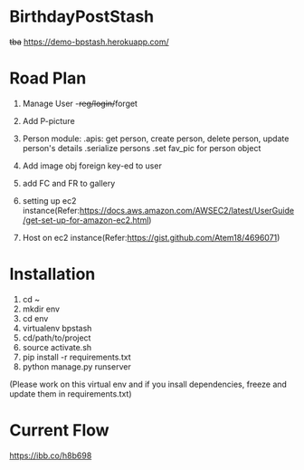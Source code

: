 # BirthdayPostStash
~~tba~~
https://demo-bpstash.herokuapp.com/

Road Plan
=========

1. Manage User -~~reg/login/~~forget
2. Add P-picture
3. Person module:
        .apis: get person, create person, delete person, update person's details
        .serialize persons
        .set fav_pic for person object
        
3. Add image obj foreign key-ed to user
4. add FC and FR to gallery
5. setting up ec2 instance(Refer:https://docs.aws.amazon.com/AWSEC2/latest/UserGuide/get-set-up-for-amazon-ec2.html)
6. Host on ec2 instance(Refer:https://gist.github.com/Atem18/4696071)


Installation
==============

1. cd ~
2. mkdir env
3. cd env
4. virtualenv bpstash
5. cd/path/to/project
6. source activate.sh
7. pip install -r requirements.txt
8. python manage.py runserver


(Please work on this virtual env and if you insall dependencies, freeze and update them in requirements.txt)


Current Flow
==============
https://ibb.co/h8b698



